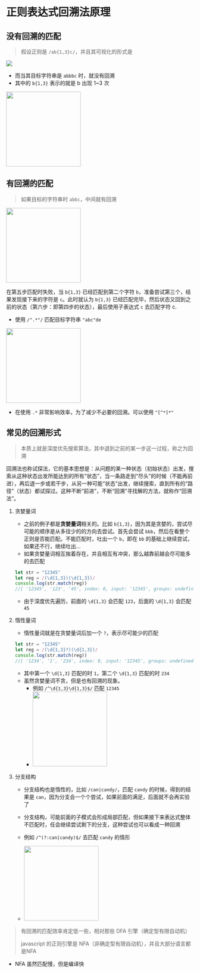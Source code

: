 # 正则表达式回溯法原理

## 没有回溯的匹配

>假设正则是 `/ab{1,3}c/`，并且其可视化的形式是

![ ](img/回溯/没有回溯可视化.png)

* 而当其目标字符串是 `abbbc` 时，就没有回溯
* 其中的 `b{1,3}` 表示的就是 b 出现 1~3 次

<img src="./img/回溯/没有回溯.png" style="height:200px">

## 有回溯的匹配

> 如果目标的字符串时 `abbc`，中间就有回溯

<img src="./img/回溯/有回溯.png" style="height:200px">

在第五步匹配时失败，当 `b{1,3}` 已经匹配到第二个字符 `b`，准备尝试第三个，结果发现接下来的字符是 `c`。此时就认为 `b{1,3}` 已经匹配完毕，然后状态又回到之前的状态（第六步：即第四步的状态），最后使用子表达式 `c` 去匹配字符 c.

* 使用 `/".*"/` 匹配目标字符串 `"abc"de`

<img src="./img/回溯/abc的回溯.png" style="height:200px">

* 在使用 `.*` 非常影响效率，为了减少不必要的回溯。可以使用 `"[^*]*"`

## 常见的回溯形式

> 本质上就是深度优先搜索算法，其中退到之前的某一步这一过程，称之为回溯

回溯法也称试探法，它的基本思想是：从问题的某一种状态（初始状态）出发，搜索从这种状态出发所能达到的所有“状态”，当一条路走到“尽头”的时候（不能再前进），再后退一步或若干步，从另一种可能“状态”出发，继续搜索，直到所有的“路径”（状态）都试探过。这种不断“前进”，不断“回溯”寻找解的方法，就称作“回溯法”。

1. 贪婪量词
   * 之前的例子都是**贪婪量词**相关的。比如 `b{1,3}`，因为其是贪婪的，尝试尽可能的顺序是从多往少的的方向去尝试。首先会尝试 `bbb`，然后在看整个正则是否能匹配。不能匹配时，吐出一个 `b`，即在 `bb` 的基础上继续尝试，如果还不行，继续吐出...
   * 如果贪婪量词相互挨着存在，并且相互有冲突，那么越靠前越会尽可能多的去匹配

   ```js
   let str = "12345"
   let reg = /(\d{1,3})(\d{1,3})/
   console.log(str.match(reg))
   //[ '12345', '123', '45', index: 0, input: '12345', groups: undefined ]
   ```

   * 由于深度优先遍历，前面的 `\d{1,3}` 会匹配 `123`，后面的 `\d{1,3}` 会匹配 `45`
2. 惰性量词
   * 惰性量词就是在贪婪量词后加一个 `?`，表示尽可能少的匹配

   ```js
   let str = "12345"
   let reg = /(\d{1,3}?)(\d{1,3})/
   console.log(str.match(reg))
   //[ '1234', '1', '234', index: 0, input: '12345', groups: undefined ]
   ```

   * 其中第一个 `\d{1,3}` 匹配的时 `1`，第二个 `\d{1,3}` 匹配的时 `234`
   * 虽然贪婪量词不贪，但是也有回溯的现象。
     * 例如 `/^\d{1,3}\d{1,3}$/` 匹配 `12345`
     * <img src="./img/回溯/惰性量词回溯.png" style="height:200px">
3. 分支结构
   * 分支结构也是惰性的，比如 `/can|candy/`，匹配 `candy` 的时候，得到的结果是 `can`，因为分支会一个个尝试，如果前面的满足，后面就不会再实验了
   * 分支结构，可能前面的子模式会形成局部匹配，但如果接下来表达式整体不匹配时，任会继续尝试剩下的分支，这种尝试也可以看成一种回溯

   * 例如 `/^(?:can|candy)$/` 去匹配 `candy` 的情形
   * <img src="./img/回溯/分支回溯.png" style="height:200px">

>有回溯的匹配效率肯定低一些，相对那些 DFA 引擎（确定型有限自动机）
>
>javascript 的正则引擎是 NFA（非确定型有限自动机），并且大部分语言都是NFA

* NFA 虽然匹配慢，但是编译快
